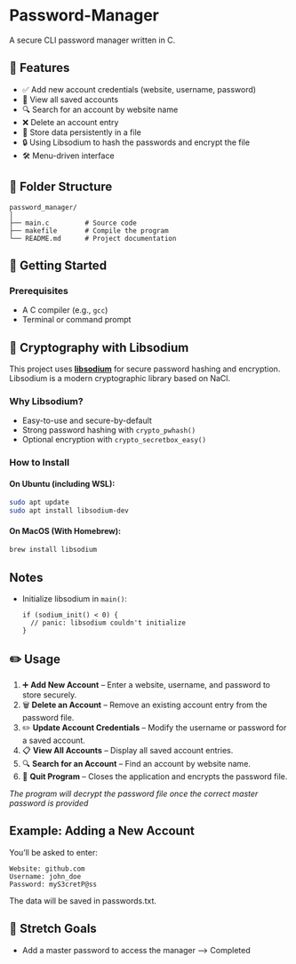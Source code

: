 # Password-Manager
A secure CLI password manager written in C. 

## 🧰 Features

- ✅ Add new account credentials (website, username, password)
- 📄 View all saved accounts
- 🔍 Search for an account by website name
- ❌ Delete an account entry
- 💾 Store data persistently in a file
- 🔒 Using Libsodium to hash the passwords and encrypt the file
- 🛠 Menu-driven interface

## 📁 Folder Structure
```
password_manager/
│
├── main.c         # Source code
├── makefile       # Compile the program
└── README.md      # Project documentation
```


## 🔧 Getting Started

### Prerequisites
- A C compiler (e.g., `gcc`)
- Terminal or command prompt

## 🔐 Cryptography with Libsodium

This project uses [**libsodium**](https://libsodium.gitbook.io/doc/) for secure password hashing and encryption.  
Libsodium is a modern cryptographic library based on NaCl.

### Why Libsodium?
- Easy-to-use and secure-by-default
- Strong password hashing with `crypto_pwhash()`
- Optional encryption with `crypto_secretbox_easy()`

### How to Install

#### On Ubuntu (including WSL):
```bash
sudo apt update
sudo apt install libsodium-dev
```
#### On MacOS (With Homebrew):
```bash
brew install libsodium
```
## Notes
- Initialize libsodium in ``main()``:
  ```
  if (sodium_init() < 0) {
    // panic: libsodium couldn't initialize
  }
  ```

## ✏️ Usage
1. ➕ **Add New Account** – Enter a website, username, and password to store securely.
2. 🗑️ **Delete an Account** – Remove an existing account entry from the password file.
3. ✏️ **Update Account Credentials** – Modify the username or password for a saved account.
4. 📋 **View All Accounts** – Display all saved account entries.
5. 🔍 **Search for an Account** – Find an account by website name.
6. 🚪 **Quit Program** – Closes the application and encrypts the password file.

*The program will decrypt the password file once the correct master password is provided* 

## Example: Adding a New Account
You’ll be asked to enter:
```
Website: github.com
Username: john_doe
Password: myS3cretP@ss
```
The data will be saved in passwords.txt.

## 🌱 Stretch Goals
- Add a master password to access the manager --> Completed
